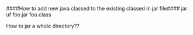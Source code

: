 
####How to add new java classed to the existing classed in jar file####
jar uf foo.jar foo.class

How to jar a whole directory??
